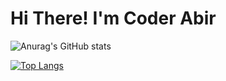 <h1>Hi There! I'm Coder Abir</h1>

![Anurag's GitHub stats](https://github-readme-stats.vercel.app/api?username=coder-abir&show_icons=true&theme=radical)

[![Top Langs](https://github-readme-stats.vercel.app/api/top-langs/?username=anuraghazra&layout=compact)](https://github.com/anuraghazra/github-readme-stats)
